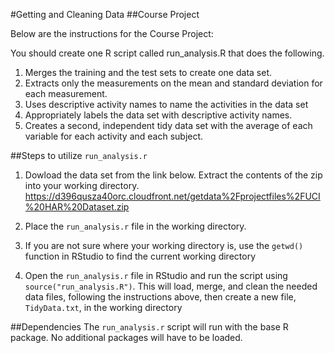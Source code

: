 #Getting and Cleaning Data
##Course Project

Below are the instructions for the Course Project:

You should create one R script called run_analysis.R that does the following.

1. Merges the training and the test sets to create one data set.
2. Extracts only the measurements on the mean and standard deviation for each measurement.
3. Uses descriptive activity names to name the activities in the data set
4. Appropriately labels the data set with descriptive activity names.
5. Creates a second, independent tidy data set with the average of each variable for each activity and each subject.

##Steps to utilize `run_analysis.r`
1. Dowload the data set from the link below. Extract the contents of the zip into your working directory.
https://d396qusza40orc.cloudfront.net/getdata%2Fprojectfiles%2FUCI%20HAR%20Dataset.zip 

2. Place the `run_analysis.r` file in the working directory. 

3. If you are not sure where your working directory is, use the `getwd()` function in RStudio to find the current working directory

4. Open the `run_analysis.r` file in RStudio and run the script using `source("run_analysis.R")`. This will load, merge, and clean the needed data files, following the instructions above, then create a new file, `TidyData.txt`, in the working directory

##Dependencies
The `run_analysis.r` script will run with the base R package. No additional packages will have to be loaded. 
